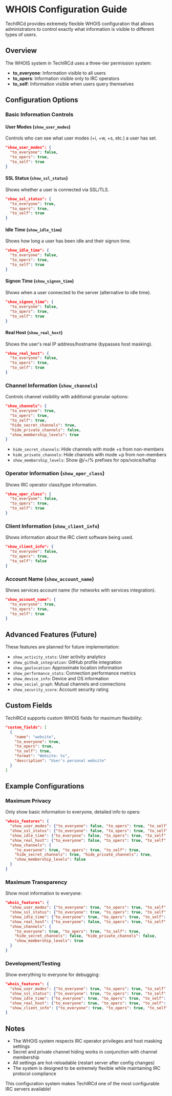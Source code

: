 # WHOIS Configuration Guide

TechIRCd provides extremely flexible WHOIS configuration that allows administrators to control exactly what information is visible to different types of users.

## Overview

The WHOIS system in TechIRCd uses a three-tier permission system:
- **to_everyone**: Information visible to all users
- **to_opers**: Information visible only to IRC operators
- **to_self**: Information visible when users query themselves

## Configuration Options

### Basic Information Controls

#### User Modes (`show_user_modes`)
Controls who can see what user modes (+i, +w, +s, etc.) a user has set.

```json
"show_user_modes": {
  "to_everyone": false,
  "to_opers": true,
  "to_self": true
}
```

#### SSL Status (`show_ssl_status`)
Shows whether a user is connected via SSL/TLS.

```json
"show_ssl_status": {
  "to_everyone": true,
  "to_opers": true,
  "to_self": true
}
```

#### Idle Time (`show_idle_time`)
Shows how long a user has been idle and their signon time.

```json
"show_idle_time": {
  "to_everyone": false,
  "to_opers": true,
  "to_self": true
}
```

#### Signon Time (`show_signon_time`)
Shows when a user connected to the server (alternative to idle time).

```json
"show_signon_time": {
  "to_everyone": false,
  "to_opers": true,
  "to_self": true
}
```

#### Real Host (`show_real_host`)
Shows the user's real IP address/hostname (bypasses host masking).

```json
"show_real_host": {
  "to_everyone": false,
  "to_opers": true,
  "to_self": true
}
```

### Channel Information (`show_channels`)

Controls channel visibility with additional granular options:

```json
"show_channels": {
  "to_everyone": true,
  "to_opers": true,
  "to_self": true,
  "hide_secret_channels": true,
  "hide_private_channels": false,
  "show_membership_levels": true
}
```

- `hide_secret_channels`: Hide channels with mode +s from non-members
- `hide_private_channels`: Hide channels with mode +p from non-members  
- `show_membership_levels`: Show @/+/% prefixes for ops/voice/halfop

### Operator Information (`show_oper_class`)
Shows IRC operator class/type information.

```json
"show_oper_class": {
  "to_everyone": false,
  "to_opers": true,
  "to_self": true
}
```

### Client Information (`show_client_info`)
Shows information about the IRC client software being used.

```json
"show_client_info": {
  "to_everyone": false,
  "to_opers": true,
  "to_self": false
}
```

### Account Name (`show_account_name`)
Shows services account name (for networks with services integration).

```json
"show_account_name": {
  "to_everyone": true,
  "to_opers": true,
  "to_self": true
}
```

## Advanced Features (Future)

These features are planned for future implementation:

- `show_activity_stats`: User activity analytics
- `show_github_integration`: GitHub profile integration
- `show_geolocation`: Approximate location information
- `show_performance_stats`: Connection performance metrics
- `show_device_info`: Device and OS information
- `show_social_graph`: Mutual channels and connections
- `show_security_score`: Account security rating

## Custom Fields

TechIRCd supports custom WHOIS fields for maximum flexibility:

```json
"custom_fields": [
  {
    "name": "website",
    "to_everyone": true,
    "to_opers": true,
    "to_self": true,
    "format": "Website: %s",
    "description": "User's personal website"
  }
]
```

## Example Configurations

### Maximum Privacy
Only show basic information to everyone, detailed info to opers:

```json
"whois_features": {
  "show_user_modes": {"to_everyone": false, "to_opers": true, "to_self": true},
  "show_ssl_status": {"to_everyone": false, "to_opers": true, "to_self": true},
  "show_idle_time": {"to_everyone": false, "to_opers": true, "to_self": true},
  "show_real_host": {"to_everyone": false, "to_opers": true, "to_self": true},
  "show_channels": {
    "to_everyone": true, "to_opers": true, "to_self": true,
    "hide_secret_channels": true, "hide_private_channels": true,
    "show_membership_levels": false
  }
}
```

### Maximum Transparency
Show most information to everyone:

```json
"whois_features": {
  "show_user_modes": {"to_everyone": true, "to_opers": true, "to_self": true},
  "show_ssl_status": {"to_everyone": true, "to_opers": true, "to_self": true},
  "show_idle_time": {"to_everyone": true, "to_opers": true, "to_self": true},
  "show_real_host": {"to_everyone": false, "to_opers": true, "to_self": true},
  "show_channels": {
    "to_everyone": true, "to_opers": true, "to_self": true,
    "hide_secret_channels": false, "hide_private_channels": false,
    "show_membership_levels": true
  }
}
```

### Development/Testing
Show everything to everyone for debugging:

```json
"whois_features": {
  "show_user_modes": {"to_everyone": true, "to_opers": true, "to_self": true},
  "show_ssl_status": {"to_everyone": true, "to_opers": true, "to_self": true},
  "show_idle_time": {"to_everyone": true, "to_opers": true, "to_self": true},
  "show_real_host": {"to_everyone": true, "to_opers": true, "to_self": true},
  "show_client_info": {"to_everyone": true, "to_opers": true, "to_self": true}
}
```

## Notes

- The WHOIS system respects IRC operator privileges and host masking settings
- Secret and private channel hiding works in conjunction with channel membership
- All settings are hot-reloadable (restart server after config changes)
- The system is designed to be extremely flexible while maintaining IRC protocol compliance

This configuration system makes TechIRCd one of the most configurable IRC servers available!

